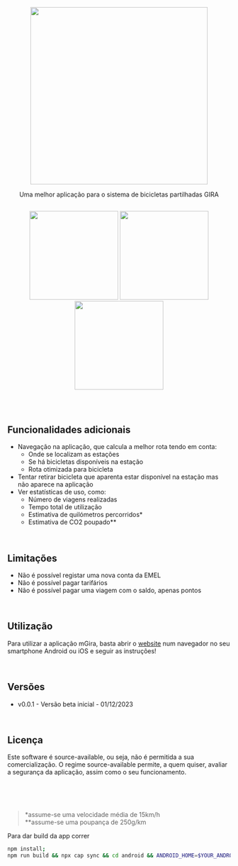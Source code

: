 <p align="middle"> <img src="https://app.mgira.pt/assets/images/mGira_big.png" width="400"/> </p>

<p align="middle">
Uma melhor aplicação para o sistema de bicicletas partilhadas GIRA 
</p>

## 
<p align="middle">
	<img src="https://app.mgira.pt/assets/images/screenshot_landing.png" width="200"/>
	<img src="https://app.mgira.pt/assets/images/screenshot_stations.png" width="200"/>
	<img src="https://app.mgira.pt/assets/images/screenshot_routing.png?" width="200"/>
</p>

<br>
<br>

## Funcionalidades adicionais
 - Navegação na aplicação, que calcula a melhor rota tendo em conta:
	 -  Onde se localizam as estações
	 - Se há bicicletas disponíveis na estação
	 - Rota otimizada para bicicleta
- Tentar retirar bicicleta que aparenta estar disponível na estação mas não aparece na aplicação
- Ver estatísticas de uso, como:
	- Número de viagens realizadas
	- Tempo total de utilização
	- Estimativa de quilómetros percorridos*
	- Estimativa de CO2 poupado**

<br>

## Limitações
- Não é possível registar uma nova conta da EMEL
- Não é possível pagar tarifários
- Não é possível pagar uma viagem com o saldo, apenas pontos

<br>

## Utilização

Para utilizar a aplicação mGira, basta abrir o [website](https://mgira.pt/) num navegador no seu smartphone Android ou iOS e seguir as instruções!

<br>

## Versões

 - v0.0.1 - Versão beta inicial - 01/12/2023

<br>

## Licença

Este software é source-available, ou seja, não é permitida a sua comercialização. O regime source-available permite, a quem quiser, avaliar a segurança da aplicação, assim como o seu funcionamento.

<br>
<br>
<br>

> *assume-se uma velocidade média de 15km/h<br>**assume-se uma poupança de 250g/km


Para dar build da app correr
```sh
npm install;
npm run build && npx cap sync && cd android && ANDROID_HOME=$YOUR_ANDROID_SDK_HOME ./gradlew build --info && cd ..```

